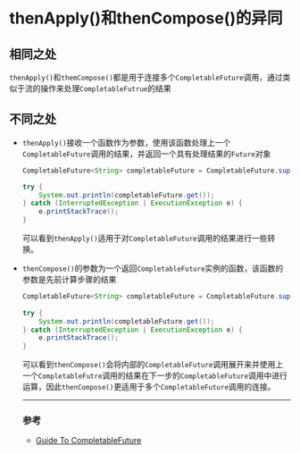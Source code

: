 # thenApply()和thenCompose()的异同

## 相同之处

`thenApply()`和`themCompose()`都是用于连接多个`CompletableFuture`调用，通过类似于流的操作来处理`CompletableFutrue`的结果

## 不同之处

- `thenApply()`接收一个函数作为参数，使用该函数处理上一个`CompletableFuture`调用的结果，并返回一个具有处理结果的`Future`对象

  ```java
  CompletableFuture<String> completableFuture = CompletableFuture.supplyAsync(() -> "Hello").thenApply(string -> string + " world");
  
  try {
      System.out.println(completableFuture.get());
  } catch (InterruptedException | ExecutionException e) {
      e.printStackTrace();
  }
  ```

  可以看到`thenApply()`适用于对`CompletableFuture`调用的结果进行一些转换。

- `thenCompose()`的参数为一个返回`CompletableFuture`实例的函数，该函数的参数是先前计算步骤的结果

  ```java
  CompletableFuture<String> completableFuture = CompletableFuture.supplyAsync(() -> "Hello").thenCompose(string -> CompletableFuture.supplyAsync(() -> string + " world"));
          
  try {
      System.out.println(completableFuture.get());
  } catch (InterruptedException | ExecutionException e) {
      e.printStackTrace();
  }
  ```

  可以看到`thenCompose()`会将内部的`CompletableFuture`调用展开来并使用上一个`CompletableFutre`调用的结果在下一步的`CompletableFuture`调用中进行运算，因此`thenCompose()`更适用于多个`CompletableFuture`调用的连接。
  
  ---
  ### 参考
  - [Guide To CompletableFuture](https://www.baeldung.com/java-completablefuture)